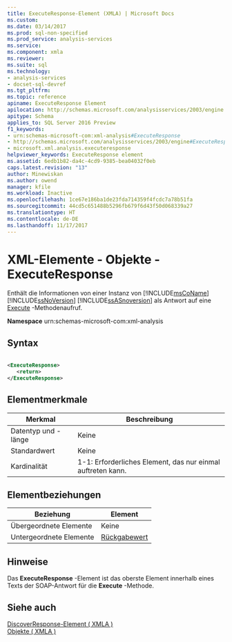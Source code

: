 ```yaml
---
title: ExecuteResponse-Element (XMLA) | Microsoft Docs
ms.custom: 
ms.date: 03/14/2017
ms.prod: sql-non-specified
ms.prod_service: analysis-services
ms.service: 
ms.component: xmla
ms.reviewer: 
ms.suite: sql
ms.technology:
- analysis-services
- docset-sql-devref
ms.tgt_pltfrm: 
ms.topic: reference
apiname: ExecuteResponse Element
apilocation: http://schemas.microsoft.com/analysisservices/2003/engine
apitype: Schema
applies_to: SQL Server 2016 Preview
f1_keywords:
- urn:schemas-microsoft-com:xml-analysis#ExecuteResponse
- http://schemas.microsoft.com/analysisservices/2003/engine#ExecuteResponse
- microsoft.xml.analysis.executeresponse
helpviewer_keywords: ExecuteResponse element
ms.assetid: 6edb1b82-da4c-4cd9-9385-bea04032f0eb
caps.latest.revision: "13"
author: Minewiskan
ms.author: owend
manager: kfile
ms.workload: Inactive
ms.openlocfilehash: 1ce67e186ba1de23fda714359f4fcdc7a78b51fa
ms.sourcegitcommit: 44cd5c651488b5296fb679f6d43f50d068339a27
ms.translationtype: HT
ms.contentlocale: de-DE
ms.lasthandoff: 11/17/2017
---
```

# <a name="xml-elements---objects---executeresponse"></a>XML-Elemente - Objekte - ExecuteResponse
  Enthält die Informationen von einer Instanz von [!INCLUDE[msCoName](../../includes/msconame-md.md)] [!INCLUDE[ssNoVersion](../../includes/ssnoversion-md.md)] [!INCLUDE[ssASnoversion](../../includes/ssasnoversion-md.md)] als Antwort auf eine [Execute](../../analysis-services/xmla/xml-elements-methods-execute.md) -Methodenaufruf.  
  
 **Namespace** urn:schemas-microsoft-com:xml-analysis  
  
## <a name="syntax"></a>Syntax  
  
```xml  
  
<ExecuteResponse>  
   <return>  
</ExecuteResponse>  
```  
  
## <a name="element-characteristics"></a>Elementmerkmale  
  
|Merkmal|Beschreibung|  
|--------------------|-----------------|  
|Datentyp und -länge|Keine|  
|Standardwert|Keine|  
|Kardinalität|1-1: Erforderliches Element, das nur einmal auftreten kann.|  
  
## <a name="element-relationships"></a>Elementbeziehungen  
  
|Beziehung|Element|  
|------------------|-------------|  
|Übergeordnete Elemente|Keine|  
|Untergeordnete Elemente|[Rückgabewert](../../analysis-services/xmla/xml-elements-properties/return-element-xmla.md)|  
  
## <a name="remarks"></a>Hinweise  
 Das **ExecuteResponse** -Element ist das oberste Element innerhalb eines Texts der SOAP-Antwort für die **Execute** -Methode.  
  
## <a name="see-also"></a>Siehe auch  
 [DiscoverResponse-Element &#40; XMLA &#41;](../../analysis-services/xmla/xml-elements-objects-discoverresponse.md)   
 [Objekte &#40; XMLA &#41;](../../analysis-services/xmla/xml-elements-objects.md)  
  
  
